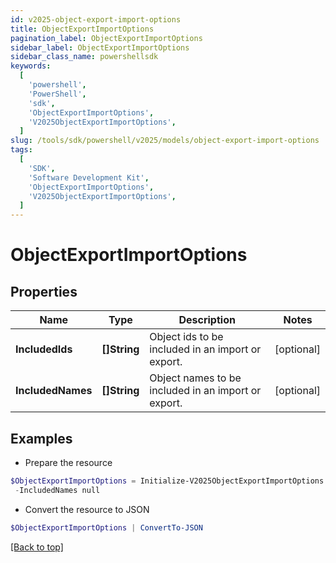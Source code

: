 ```yaml
---
id: v2025-object-export-import-options
title: ObjectExportImportOptions
pagination_label: ObjectExportImportOptions
sidebar_label: ObjectExportImportOptions
sidebar_class_name: powershellsdk
keywords:
  [
    'powershell',
    'PowerShell',
    'sdk',
    'ObjectExportImportOptions',
    'V2025ObjectExportImportOptions',
  ]
slug: /tools/sdk/powershell/v2025/models/object-export-import-options
tags:
  [
    'SDK',
    'Software Development Kit',
    'ObjectExportImportOptions',
    'V2025ObjectExportImportOptions',
  ]
---
```


# ObjectExportImportOptions

## Properties

| Name | Type | Description | Notes |
| --- | --- | --- | --- |
| **IncludedIds** | **[]String** | Object ids to be included in an import or export. | [optional] |
| **IncludedNames** | **[]String** | Object names to be included in an import or export. | [optional] |

## Examples

- Prepare the resource

```powershell
$ObjectExportImportOptions = Initialize-V2025ObjectExportImportOptions  -IncludedIds null `
 -IncludedNames null
```

- Convert the resource to JSON

```powershell
$ObjectExportImportOptions | ConvertTo-JSON
```

[[Back to top]](#)
